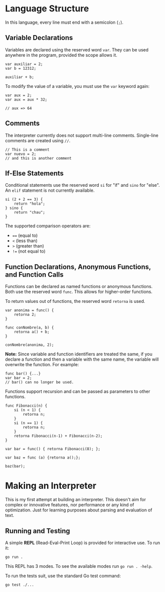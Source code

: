 # Language Structure

In this language, every line must end with a semicolon (`;`).

## Variable Declarations

Variables are declared using the reserved word `var`.
They can be used anywhere in the program, provided the scope allows it.

```text
var auxiliar = 2;
var b = 12312;

auxiliar + b;
```

To modify the value of a variable, you must use the `var` keyword again:

```text
var aux = 2;
var aux = aux * 32;

// aux => 64
```

## Comments

The interpreter currently does not support multi-line comments.
Single-line comments are created using `//`.

```text
// This is a comment
var nuevo = 2;
// and this is another comment
```

## If-Else Statements

Conditional statements use the reserved word `si` for "if" and `sino` for "else".
An `elif` statement is not currently available.

```text
si (2 + 2 == 3) {
    return "hola";
} sino {
    return "chau";
}
```

The supported comparison operators are:
- `==` (equal to)
- `<` (less than)
- `>` (greater than)
- `!=` (not equal to)

## Function Declarations, Anonymous Functions, and Function Calls

Functions can be declared as named functions or anonymous functions.
Both use the reserved word `func`.
This allows for higher-order functions.

To return values out of functions, the reserved word `retorna` is used.

```text
var anonima = func() {
    retorna 2;
}

func conNombre(a, b) {
    retorna a() + b;
}

conNombre(anonima, 2);
```

**Note:** Since variable and function identifiers are treated the same, if you declare a
function and then a variable with the same name, the variable will overwrite the function.
For example:

```text
func bar() {...}
var bar = 2;
// bar() can no longer be used.
```

Functions support recursion and can be passed as parameters to other functions.

```text
func Fibonacci(n) {
    si (n < 1) {
        retorna n;
    }
    si (n == 1) {
        retorna n;
    }
    retorna Fibonacci(n-1) + Fibonacci(n-2);
}

var bar = func() { retorna Fibonacci(8); };

var baz = func (a) {retorna a();};

baz(bar);
```

# Making an Interpreter

This is my first attempt at building an interpreter.
This doesn't aim for complex or innovative features, nor performance or any kind of
optimization.
Just for learning purposes about parsing and evaluation of text.

## Running and Testing

A simple **REPL** (Read-Eval-Print Loop) is provided for interactive use.
To run it:

```text
go run .
```

This REPL has 3 modes.
To see the available modes run `go run . -help`.

To run the tests suit, use the standard Go test command:

```text
go test ./...
```
